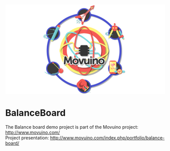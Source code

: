 ![alt tag](https://raw.githubusercontent.com/hssnadr/Movuina_HandsON/master/Media/Home.jpg#center=500px)

# BalanceBoard
The Balance board demo project is part of the Movuino project: http://www.movuino.com/  
Project presentation: http://www.movuino.com/index.php/portfolio/balance-board/